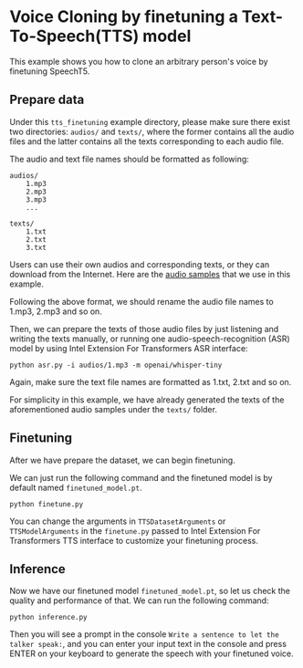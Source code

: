 # Voice Cloning by finetuning a Text-To-Speech(TTS) model

This example shows you how to clone an arbitrary person's voice by finetuning SpeechT5.

## Prepare data

Under this `tts_finetuning` example directory, please make sure there exist two directories: `audios/` and `texts/`, 
where the former contains all the audio files and the latter contains all the texts corresponding to each audio file.

The audio and text file names should be formatted as following:

```
audios/
    1.mp3
    2.mp3
    3.mp3
    ...

texts/
    1.txt
    2.txt
    3.txt
```


Users can use their own audios and corresponding texts, or they can download from the Internet. Here are the [audio samples](https://github.com/audio-samples/audio-samples.github.io/tree/master/samples/mp3/ted_speakers/FeiFeiLi) that we use in this example.

Following the above format, we should rename the audio file names to 1.mp3, 2.mp3 and so on.

Then, we can prepare the texts of those audio files by just listening and writing the texts manually, or running one audio-speech-recognition (ASR) model by using Intel Extension For Transformers ASR interface:

```
python asr.py -i audios/1.mp3 -m openai/whisper-tiny
```

Again, make sure the text file names are formatted as 1.txt, 2.txt and so on.

For simplicity in this example, we have already generated the texts of the aforementioned audio samples under the `texts/` folder.

## Finetuning

After we have prepare the dataset, we can begin finetuning.

We can just run the following command and the finetuned model is by default named `finetuned_model.pt`.

```
python finetune.py
```

You can change the arguments in `TTSDatasetArguments` or `TTSModelArguments` in the `finetune.py` passed to Intel Extension For Transformers TTS interface to customize your finetuning process.

## Inference

Now we have our finetuned model `finetuned_model.pt`, so let us check the quality and performance of that. We can run the following command:
```
python inference.py
```

Then you will see a prompt in the console `Write a sentence to let the talker speak:`, and you can enter your input text in the console and press ENTER on your keyboard to generate the speech with your finetuned voice.
